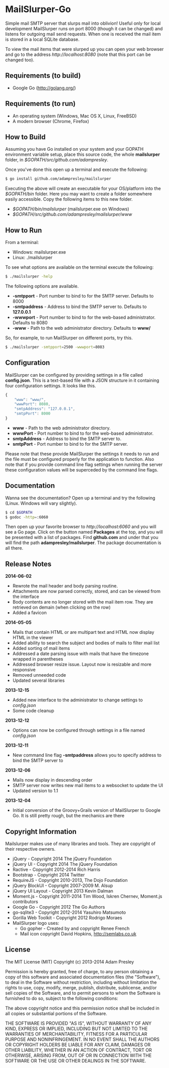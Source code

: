 MailSlurper-Go
==============

Simple mail SMTP server that slurps mail into oblivion! Useful only for local development
MailSlurper runs on port 8000 (though it can be changed) and listens for outgoing mail send
requests. When one is received the mail item is stored in a local SQLite database.

To view the mail items that were slurped up you can open your web browser and go
to the address *http://localhost:8080* (note that this port can be changed too).

Requirements (to build)
-----------------------
* Google Go (http://golang.org/)

Requirements (to run)
---------------------
* An operating system (Windows, Mac OS X, Linux, FreeBSD)
* A modern browser (Chrome, Firefox)

How to Build
------------
Assuming you have Go installed on your system and your GOPATH environment
variable setup, place this source code, the whole **mailslurper** folder,
in *$GOPATH/src/github.com/adampresley*.

Once you've done this open up a terminal and execute the following:

```bash
$ go install github.com/adampresley/mailslurper
```

Executing the above will create an executable for your OS/platform
into the *$GOPATH/bin* folder. Here you may want to create a folder
somewhere easily accessible. Copy the following items to this new folder.

* *$GOPATH/bin/mailslurper* (mailslurper.exe on Windows)
* *$GOPATH/src/github.com/adampresley/mailslurper/www*

How to Run
----------
From a terminal:

* Windows: mailslurper.exe
* Linux: ./mailslurper

To see what options are available on the terminal execute the following:

```bash
$ ./mailslurper -help
```

The following options are available.

* **-smtpport** - Port number to bind to for the SMTP server. Defaults to 8000
* **-smtpaddress** - Address to bind the SMTP server to. Defaults to **127.0.0.1**
* **-wwwport** - Port number to bind to for the web-based administrator. Defaults to 8080
* **-www** - Path to the web administrator directory. Defaults to **www/**

So, for example, to run MailSlurper on different ports, try this.

```bash
$ ./mailslurper -smtpport=2500 -wwwport=8083
```

Configuration
-------------
MailSlurper can be configured by providing settings in a file called **config.json**.
This is a text-based file with a JSON structure in it containing four configuration
settings. It looks like this.

```javascript
{
	"www": "www/",
	"wwwPort": 8080,
	"smtpAddress": "127.0.0.1",
	"smtpPort": 8000
}
```

* **www** - Path to the web administrator directory.
* **wwwPort** - Port number to bind to for the web-based administrator.
* **smtpAddress** - Address to bind the SMTP server to.
* **smtpPort** - Port number to bind to for the SMTP server.

Please note that these provide MailSlurper the settings it needs to run and the file
must be configured properly for the application to function. Also note that if you
provide command line flag settings when running the server these configuration
values will be superceded by the command line flags.

Documentation
-------------
Wanna see the documentation? Open up a terminal and try the following (Linux. Windows will vary slightly).

```bash
$ cd $GOPATH
$ godoc -http=:6060
```

Then open up your favorite browser to *http://localhost:6060* and you will see a Go page.
Click on the button named **Packages** at the top, and you will be presented with
a list of packages. Find **github.com** and under that you will find the path **adampresley/mailslurper**.
The package documentation is all there.

Release Notes
-------------

**2014-06-02**
* Rewrote the mail header and body parsing routine.
* Attachments are now parsed correctly, stored, and can be viewed from the interface
* Body contents are no longer stored with the mail item row. They are retrieved on demain (when clicking on the row)
* Added a favicon

**2014-05-05**
* Mails that contain HTML or are multipart text and HTML now display HTML in the viewer
* Added ability to search the subject and bodies of mails to filter mail list
* Added sorting of mail items
* Addressed a date parsing issue with mails that have the timezone wrapped in parentheses
* Addressed browser resize issue. Layout now is resizable and more responsive
* Removed unneeded code
* Updated several libraries

**2013-12-15**
* Added new interface to the administrator to change settings to *config.json*
* Some code cleanup

**2013-12-12**
* Options can now be configured through settings in a file named *config.json*

**2013-12-11**
* New command line flag **-smtpaddress** allows you to specify address to bind the SMTP server to

**2013-12-06**
* Mails now display in descending order
* SMTP server now writes new mail items to a websocket to update the UI
* Updated version to 1.1

**2013-12-04**
* Initial conversion of the Groovy+Grails version of MailSlurper to Google Go. It is still pretty rough, but the mechanics are there

Copyright Information
---------------------

Mailslurper makes use of many libraries and tools. They are copyright of their respective owners.

* jQuery - Copyright 2014 The jQuery Foundation
* jQuery UI - Copyright 2014 The jQuery Foundation
* Ractive - Copyright 2012-2014 Rich Harris
* Bootstrap - Copyright 2014 Twitter
* RequireJS - Copyright 2010-2013, The Dojo Foundation
* jQuery BlockUI - Copyright 2007-2009 M. Alsup
* jQuery UI Layout - Copyright 2013 Kevin Dalman
* Moment.js - Copyright 2011-2014 Tim Wood, Iskren Chernev, Moment.js contributors
* Google Go - Copyright 2012 The Go Authors
* go-sqlite3 - Copyright 2012-2014 Yasuhiro Matsumoto
* Gorilla Web Toolkit - Copyright 2012 Rodrigo Moraes
* MailSlurper logo uses:
	* Go gopher - Created by and copyright Renee French
	* Mail icon copyright David Hopkins, http://semlabs.co.uk

License
-------
The MIT License (MIT)
Copyright (c) 2013-2014 Adam Presley

Permission is hereby granted, free of charge, to any person obtaining a copy of this
software and associated documentation files (the "Software"), to deal in the Software
without restriction, including without limitation the rights to use, copy, modify,
merge, publish, distribute, sublicense, and/or sell copies of the Software, and to
permit persons to whom the Software is furnished to do so, subject to the following conditions:

The above copyright notice and this permission notice shall be included in all copies or
substantial portions of the Software.

THE SOFTWARE IS PROVIDED "AS IS", WITHOUT WARRANTY OF ANY KIND, EXPRESS OR IMPLIED,
INCLUDING BUT NOT LIMITED TO THE WARRANTIES OF MERCHANTABILITY, FITNESS FOR A PARTICULAR
PURPOSE AND NONINFRINGEMENT. IN NO EVENT SHALL THE AUTHORS OR COPYRIGHT HOLDERS BE LIABLE
FOR ANY CLAIM, DAMAGES OR OTHER LIABILITY, WHETHER IN AN ACTION OF CONTRACT, TORT OR OTHERWISE,
ARISING FROM, OUT OF OR IN CONNECTION WITH THE SOFTWARE OR THE USE OR OTHER DEALINGS IN THE SOFTWARE.
